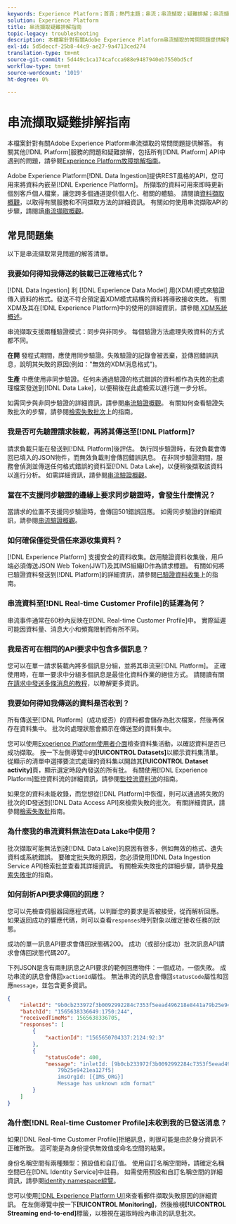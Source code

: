 ```yaml
---
keywords: Experience Platform；首頁；熱門主題；串流；串流擷取；疑難排解；串流擷取疑難排解；串流擷取常見問答；常見問答；
solution: Experience Platform
title: 串流擷取疑難排解指南
topic-legacy: troubleshooting
description: 本檔案針對有關Adobe Experience Platform串流擷取的常問問題提供解答。
exl-id: 5d5deccf-25b8-44c9-ae27-9a4713ced274
translation-type: tm+mt
source-git-commit: 5d449c1ca174cafcca988e9487940eb7550bd5cf
workflow-type: tm+mt
source-wordcount: '1019'
ht-degree: 0%

---
```


# 串流擷取疑難排解指南

本檔案針對有關Adobe Experience Platform串流擷取的常問問題提供解答。 有關其他[!DNL Platform]服務的問題和疑難排解，包括所有[!DNL Platform] API中遇到的問題，請參閱[Experience Platform故障排解指南](../../landing/troubleshooting.md)。

Adobe Experience Platform[!DNL Data Ingestion]提供REST風格的API，您可用來將資料內嵌至[!DNL Experience Platform]。 所擷取的資料可用來即時更新個別客戶個人檔案，讓您跨多個通道提供個人化、相關的體驗。 請閱讀[資料擷取概觀](../home.md)，以取得有關服務和不同擷取方法的詳細資訊。 有關如何使用串流擷取API的步驟，請閱讀[串流擷取概觀](../streaming-ingestion/overview.md)。

## 常見問題集

以下是串流擷取常見問題的解答清單。

### 我要如何得知我傳送的裝載已正確格式化？

[!DNL Data Ingestion] 利 [!DNL Experience Data Model] 用(XDM)模式來驗證傳入資料的格式。發送不符合預定義XDM模式結構的資料將導致接收失敗。 有關XDM及其在[!DNL Experience Platform]中的使用的詳細資訊，請參閱[ XDM系統概述](../../xdm/home.md)。

串流擷取支援兩種驗證模式：同步與非同步。 每個驗證方法處理失敗資料的方式都不同。

**在開** 發程式期間，應使用同步驗證。失敗驗證的記錄會被丟棄，並傳回錯誤訊息，說明其失敗的原因(例如：&quot;無效的XDM消息格式&quot;)。

**生產** 中應使用非同步驗證。任何未通過驗證的格式錯誤的資料都作為失敗的批處理檔案發送到[!DNL Data Lake]，以便稍後在此處檢索以進行進一步分析。

如需同步與非同步驗證的詳細資訊，請參閱[串流驗證概觀](../quality/streaming-validation.md)。 有關如何查看驗證失敗批次的步驟，請參閱[檢索失敗批次](../quality/retrieve-failed-batches.md)上的指南。

### 我是否可先驗證請求裝載，再將其傳送至[!DNL Platform]?

請求負載只能在發送到[!DNL Platform]後評估。 執行同步驗證時，有效負載會傳回已填入的JSON物件，而無效負載則會傳回錯誤訊息。 在非同步驗證期間，服務會偵測並傳送任何格式錯誤的資料至[!DNL Data Lake]，以便稍後擷取該資料以進行分析。 如需詳細資訊，請參閱[串流驗證概觀](../quality/streaming-validation.md)。

### 當在不支援同步驗證的邊緣上要求同步驗證時，會發生什麼情況？

當請求的位置不支援同步驗證時，會傳回501錯誤回應。 如需同步驗證的詳細資訊，請參閱[串流驗證概觀](../quality/streaming-validation.md)。

### 如何確保僅從受信任來源收集資料？

[!DNL Experience Platform] 支援安全的資料收集。啟用驗證資料收集後，用戶端必須傳送JSON Web Token(JWT)及其IMS組織ID作為請求標題。 有關如何將已驗證資料發送到[!DNL Platform]的詳細資訊，請參閱[已驗證資料收集](../tutorials/create-authenticated-streaming-connection.md)上的指南。

### 串流資料至[!DNL Real-time Customer Profile]的延遲為何？

串流事件通常在60秒內反映在[!DNL Real-time Customer Profile]中。 實際延遲可能因資料量、消息大小和頻寬限制而有所不同。

### 我是否可在相同的API要求中包含多個訊息？

您可以在單一請求裝載內將多個訊息分組，並將其串流至[!DNL Platform]。 正確使用時，在單一要求中分組多個訊息是最佳化資料作業的絕佳方式。 請閱讀有關[在請求中發送多條消息的教程](../tutorials/streaming-multiple-messages.md)，以瞭解更多資訊。

### 我要如何得知我傳送的資料是否收到？

所有傳送至[!DNL Platform]（成功或否）的資料都會儲存為批次檔案，然後再保存在資料集中。 批次的處理狀態會顯示在傳送至的資料集中。

您可以使用[Experience Platform使用者介面](https://platform.adobe.com)檢查資料集活動，以確認資料是否已成功擷取。 按一下左側導覽中的&#x200B;**[!UICONTROL Datasets]**&#x200B;以顯示資料集清單。 從顯示的清單中選擇要流式處理的資料集以開啟其&#x200B;**[!UICONTROL Dataset activity]**&#x200B;頁，顯示選定時段內發送的所有批。 有關使用[!DNL Experience Platform]監控資料流的詳細資訊，請參閱[監控流資料流](../quality/monitor-data-ingestion.md)的指南。

如果您的資料未能收錄，而您想從[!DNL Platform]中恢復，則可以通過將失敗的批次的ID發送到[!DNL Data Access API]來檢索失敗的批次。 有關詳細資訊，請參閱[檢索失敗批](../quality/retrieve-failed-batches.md)指南。

### 為什麼我的串流資料無法在Data Lake中使用？

批次擷取可能無法到達[!DNL Data Lake]的原因有很多，例如無效的格式、遺失資料或系統錯誤。 要確定批失敗的原因，您必須使用[!DNL Data Ingestion Service API]檢索批並查看其詳細資訊。 有關檢索失敗批的詳細步驟，請參見[檢索失敗批](../quality/retrieve-failed-batches.md)的指南。

### 如何剖析API要求傳回的回應？

您可以先檢查伺服器回應程式碼，以判斷您的要求是否被接受，從而解析回應。 如果返回成功的響應代碼，則可以查看`responses`陣列對象以確定接收任務的狀態。

成功的單一訊息API要求會傳回狀態碼200。 成功（或部分成功）批次訊息API請求會傳回狀態代碼207。

下列JSON是含有兩則訊息之API要求的範例回應物件：一個成功，一個失敗。 成功串流的訊息會傳回`xactionId`屬性。 無法串流的訊息會傳回`statusCode`屬性和回應`message`，並包含更多資訊。

```JSON
{
    "inletId": "9b0cb233972f3b0092992284c7353f5eead496218e8441a79b25e9421ea127f5",
    "batchId": "1565638336649:1750:244",
    "receivedTimeMs": 1565638336705,
    "responses": [
        {
            "xactionId": "1565650704337:2124:92:3"
        },
        {
            "statusCode": 400,
            "message": "inletId: [9b0cb233972f3b0092992284c7353f5eead496218e8441a
                79b25e9421ea127f5] 
                imsOrgId: [{IMS_ORG}] 
                Message has unknown xdm format"
        }
    ]
}
```

### 為什麼[!DNL Real-time Customer Profile]未收到我的已發送消息？

如果[!DNL Real-time Customer Profile]拒絕訊息，則很可能是由於身分資訊不正確所致。 這可能是為身份提供無效值或命名空間的結果。

身份名稱空間有兩種類型：預設值和自訂值。 使用自訂名稱空間時，請確定名稱空間已在[!DNL Identity Service]中註冊。 如需使用預設和自訂名稱空間的詳細資訊，請參閱[identity namespace綜覽](../../identity-service/namespaces.md)。

您可以使用[[!DNL Experience Platform UI]](https://platform.adobe.com)來查看郵件擷取失敗原因的詳細資訊。 在左側導覽中按一下&#x200B;**[!UICONTROL Monitoring]**，然後檢視&#x200B;**[!UICONTROL Streaming end-to-end]**&#x200B;標籤，以檢視在選取時段內串流的訊息批次。
